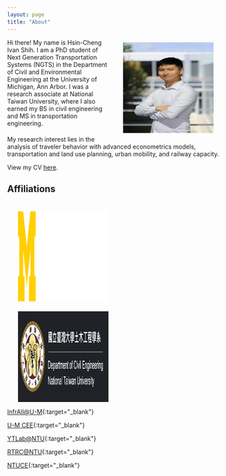```yaml
---
layout: page
title: "About"
---
```



<img align="right" width="210" height="210" src="/images/headshot_ivanshih.jpg" style="vertical-align:middle;margin: 8px 25px">


<div style="margin-bottom: 20px">
    <p>Hi there! My name is Hsin-Cheng Ivan Shih. I am a PhD student of Next Generation Transportation Systems (NGTS) in the Department of Civil and Environmental Engineering at the University of Michigan, Ann Arbor. I was a research associate at National Taiwan University, where I also earned my BS in civil engineering and MS in transportation engineering.</p>
</div>

<div>
    <p>My research interest lies in the analysis of traveler behavior with advanced econometrics models, transportation and land use planning, urban mobility, and railway capacity.</p>
</div>


View my CV <a href="https://drive.google.com/file/d/1f2a6233Y8IITJ1pN_CWv4XyNiC1P9Cz9/view?usp=share_link" target="_blank">here</a>.





## Affiliations
<img align="left" width="210" height="210" src="/images/UMCEE.svg" style="vertical-align:middle;margin: 22px 25px">
<img align="middle" width="210" height="210" src="/images/NTUCE.png" style="vertical-align:middle;margin: 0px 25px">

[InfrAll@U-M](https://infrall.engin.umich.edu){:target="_blank"}

[U-M CEE](https://cee.engin.umich.edu){:target="_blank"}

[YTLab@NTU](https://ytlabntu.github.io){:target="_blank"}

[RTRC@NTU](https://www.ce.ntu.edu.tw/railway/English/english.htm){:target="_blank"}

[NTUCE](https://www.ce.ntu.edu.tw){:target="_blank"}
